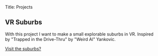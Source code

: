 Title: Projects

## VR Suburbs

With this project I want to make a small explorable suburbs in VR.
Inspired by "Trapped in the Drive-Thru" by "Weird Al" Yankovic.

[Visit the suburbs?](https://sugary-duck-suburbs.glitch.me/)
